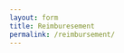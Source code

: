 ```yaml
---
layout: form
title: Reimburesement
permalink: /reimbursement/
---
```

<div id="surveyContainer"></div>

<script type="text/javascript">

Survey.Survey.cssType = "bootstrap";

var surveyJSON = { surveyId: 'fa7c2809-a428-4311-b8f0-591d8fdf6cc5'}

function sendDataToServer(survey) {
    survey.sendResult('a4967044-202c-45f7-b055-072a93642a8c');
}

var survey = new Survey.Model(surveyJSON, "surveyContainer");
survey.onComplete.add(function (sender, options) {
    //Show message about "Saving..." the results
    options.showDataSaving();//you may pass a text parameter to show your own text
    console.log(sender.data)
    $.ajax({
      type: 'POST',
      url: "https://script.google.com/macros/s/AKfycbwM1uSHvNl7BxnzWqK-0lBYpGyNrMQIZR_8CPkQVPulSTdgjvI/exec",
      data: JSON.stringify(sender.data),
      complete: (data) => {
        console.log(data);
        options.showDataSavingSuccess();
      },
      dataType: "text"
    });
});





</script>
